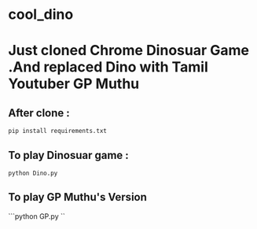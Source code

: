 # cool_dino
# Just cloned Chrome Dinosuar Game .And replaced Dino with Tamil Youtuber GP Muthu 
 
## After clone : 
 ```pip install requirements.txt```
 
## To play Dinosuar game :
 
 ```python Dino.py ```
 
## To play  GP Muthu's Version 

```python GP.py ``
 

 
 
 
 
